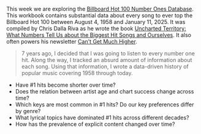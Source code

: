 This week we are exploring the [Billboard Hot 100 Number Ones Database](https://docs.google.com/spreadsheets/d/1j1AUgtMnjpFTz54UdXgCKZ1i4bNxFjf01ImJ-BqBEt0/edit?gid=1974823090#gid=1974823090).
This workbook contains substantial data about every song to ever top the Billboard Hot 100 
between August 4, 1958 and January 11, 2025. It was compiled by Chris Dalla Riva as he wrote 
the book [Uncharted Territory: What Numbers Tell Us about the Biggest Hit Songs and Ourselves](https://bio.site/uncharted_territory). 
It also often powers his newsletter [Can't Get Much Higher](https://www.cantgetmuchhigher.com/). 

> 7 years ago, I decided that I was going to listen to every number one hit. Along the way, I tracked an absurd amount of information about each song. 
> Using that information, I wrote a data-driven history of popular music covering 1958 through today.


- Have \#1 hits become shorter over time?
- Does the relation between artist age and chart success change across time?
- Which keys are most common in \#1 hits?  Do our key preferences differ by genre?
- What lyrical topics have dominated \#1 hits across different decades? 
- How has the prevalence of explicit content changed over time?


